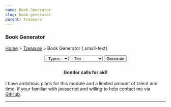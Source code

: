 ```yaml
---
name: Book Generator
slug: book-generator
parent: treasure
---
```

### Book Generator
[Home](dm-operations-center) > [Treasure](treasure-menu) > Book Generator {.small-text}

<div style="margin-bottom: 1.5rem; text-align:center;">
    <select id="selectEnvironment">
        <option value="">- Types -</option>
        <option value="common">Common</option>
        <option value="rare">Rare</option>
    </select>
    <select id="selectTier">
        <option value="">- Tier -</option>
        <option value="tier1">Tier 1 (1-4)</option>
        <option value="tier2">Tier 2 (5-10)</option>
        <option value="tier3">Tier 3 (11-17)</option>
        <option value="tier4">Tier 4 (17-20)</option>
    </select>
    <button id="buttonGenerateBooks" onclick="generateBooks()"> 
        Generate 
    </button> 
</div>
<div class="result">
    <h4 align="center">Gondor calls for aid!</h4>
    <p>I have ambitious plans for this module and a limited amount of talent and time. If your familiar with javascript and willing to help contact me via <a href="https://github.com/MrFarland">GitHub</a>.</p>
</div>
<hr/>